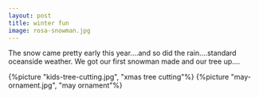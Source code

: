 ```yaml
---
layout: post
title: winter fun
image: rosa-snowman.jpg
---
```


The snow came pretty early this year....and so did the rain....standard
oceanside weather. We got our first snowman made and our tree up....

{%picture "kids-tree-cutting.jpg", "xmas tree cutting"%} {%picture
"may-ornament.jpg", "may ornament"%}
